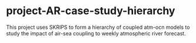 # project-AR-case-study-hierarchy
This project uses SKRIPS to form a hierarchy of coupled atm-ocn models to study the impact of air-sea coupling to weekly atmospheric river forecast.
